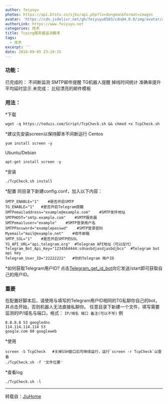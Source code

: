 ```yaml
---
author: feiyuyu
photos: https://api.btstu.cn/sjbz/api.php?lx=dongman&format=images
avatar: 'https://cdn.jsdelivr.net/gh/feiyuyu0503/cdn@4.0.0/img/avatar/avater.jpg'
authorLink: https://www.feiyuyu.net
categories: 技术
title: Tcping服务器监测脚本
tags:
  - 技术
excerpt: ''
date: 2018-09-05 23:10:25
---
```


### 功能：

已完成的： 不间断监测 SMTP邮件提醒 TG机器人提醒 掉线时间统计 准确率提升 平均延时显示 未完成： 比较漂亮的邮件模板

### 用法：

\*下载

    wget -q https://teduis.com/Script/TcpCheck.sh && chmod +x TcpCheck.sh
    

\*建议先安装screen以保持脚本不间断运行 Centos

    yum install screen -y
    

Ubuntu/Debian

    apt-get install screen -y
    

\*安装

    ./TcpCheck.sh install
    

\*配置 同目录下新建config.conf，加入以下内容：

    SMTP_ENABLE="1"    #是否开启SMTP
    TG_ENABLE="1"   #是否开启Telegram提醒
    SMTPemailaddress="example@example.com"    #SMTP发件地址
    SMTPHOST="smtp.example.com"    #SMTP服务器
    SMTPemailuser="example"    #SMTP登录用户名
    SMTPPassword="examplepasswd"    #SMTP登录密码
    Myemail="mail@example.net"    #收件邮箱
    SMTP_SSL="1"    #是否开启SMTP的SSL
    TG_API_URL="api.telegram.org"  #Telegram API地址（可以反代）
    Telegram_Bot_Api_Key="1234564444:sdnasbdjasdjasbdjbcs"  #Telegram bot api key
    Telegram_User_ID="22222222"   #你的Telegram 用户ID
    

\*如何获取Telegram用户ID? 点击[Telegram\_get\_id\_bot](https://t.me/get_id_bot "Telegram_get_id_bot")向它发送/start即可获取自己的用户ID。

### 重要

在配置好脚本后，请使用与填写的Telegram用户ID相同的TG私聊你自己的bot，并点击开始，否则机器人无法直接私聊你。 任意目录下新建一个文件，填写需要监测的IP/域名与端口，格式： `IP/域名 端口 备注(可以不写)` 例

    8.8.8.8 53 googledns
    114.114.114.114 53
    google.com 80 googleweb
    

\*使用

    screen -S TcpCheck   #关掉SSH窗口后可继续运行，运行`screen -r TcpCheck`以查看
    ./TcpCheck.sh -f '文件位置'
    

\*查看log

    ./TcpCheck.sh -l
    

* * *

转载自：[JiuHome](https://teduis.com/archives/tcpingmonitor.html "JiuHome")
